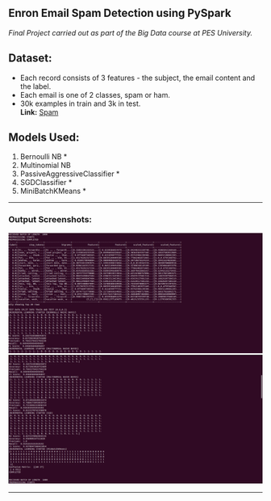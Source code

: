 ## Enron Email Spam Detection using PySpark
*Final Project carried out as part of the Big Data course at PES University.*
## Dataset:
- Each record consists of 3 features - the subject, the email content and the label. 
- Each email is one of 2 classes, spam or ham.
- 30k examples in train and 3k in test.
\
**Link:** [Spam](https://drive.google.com/drive/folders/1mMPa21_FInHVNOaG5irmve42Su6dI77K)

## Models Used:
1. Bernoulli NB *
2. Multinomial NB
3. PassiveAggressiveClassifier *
4. SGDClassifier *
5. MiniBatchKMeans *
-----
### Output Screenshots:
![***Output Screenshot 1***](ss1.png)
![***Output Screenshot 2***](ss2.png)

-----
